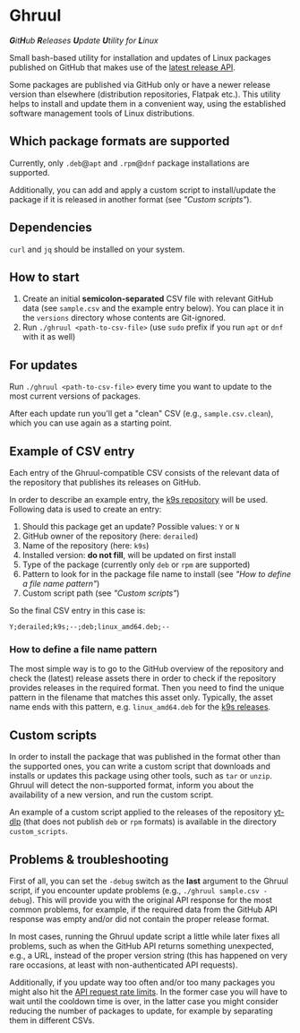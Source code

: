 # Ghruul

_**G**it**H**ub **R**eleases **U**pdate **U**tility for **L**inux_

Small bash-based utility for installation and updates of Linux packages published on GitHub that makes use 
of the [latest release API](https://docs.github.com/de/rest/releases/releases?apiVersion=2022-11-28#get-the-latest-release).

Some packages are published via GitHub only or have a newer release version than elsewhere (distribution repositories, Flatpak etc.). 
This utility helps to install and update them in a convenient way, using the established software management tools of Linux distributions.

## Which package formats are supported

Currently, only `.deb`@`apt` and `.rpm`@`dnf` package installations are supported.

Additionally, you can add and apply a custom script to install/update the package if it is released in another format (see _"Custom scripts"_).

## Dependencies

`curl` and `jq` should be installed on your system.

## How to start

1. Create an initial **semicolon-separated** CSV file with relevant GitHub data (see `sample.csv` and the example entry below). You can place it in the `versions` directory whose contents are Git-ignored.
2. Run `./ghruul <path-to-csv-file>` (use `sudo` prefix if you run `apt` or `dnf` with it as well)

## For updates

Run `./ghruul <path-to-csv-file>` every time you want to update to the most current versions of packages.

After each update run you'll get a "clean" CSV (e.g., `sample.csv.clean`), which you can use again as a starting point.

## Example of CSV entry

Each entry of the Ghruul-compatible CSV consists of the relevant data of the repository that publishes its releases on GitHub. 

In order to describe an example entry, the [k9s repository](https://github.com/derailed/k9s) will be used. 
Following data is used to create an entry:

1. Should this package get an update? Possible values: `Y` or `N`
2. GitHub owner of the repository (here: `derailed`)
3. Name of the repository (here: `k9s`)
4. Installed version: **do not fill**, will be updated on first install
5. Type of the package (currently only `deb` or `rpm` are supported)
6. Pattern to look for in the package file name to install (see _"How to define a file name pattern"_)
7. Custom script path (see _"Custom scripts"_)

So the final CSV entry in this case is:

    Y;derailed;k9s;--;deb;linux_amd64.deb;--

### How to define a file name pattern

The most simple way is to go to the GitHub overview of the repository and check the (latest) release assets there in order 
to check if the repository provides releases in the required format. Then you need to find the unique pattern in the filename 
that matches this asset only. Typically, the asset name ends with this pattern, 
e.g. `linux_amd64.deb` for the [k9s releases](https://github.com/derailed/k9s/releases).

## Custom scripts

In order to install the package that was published in the format other than the supported ones, you can write a custom script 
that downloads and installs or updates this package using other tools, such as `tar` or `unzip`. Ghruul will detect the 
non-supported format, inform you about the availability of a new version, and run the custom script.

An example of a custom script applied to the releases of the repository [yt-dlp](https://github.com/yt-dlp/yt-dlp) 
(that does not publish `deb` or `rpm` formats) is available in the directory `custom_scripts`.

## Problems & troubleshooting

First of all, you can set the `-debug` switch as the **last** argument to the Ghruul script, if you encounter update problems 
(e.g., `./ghruul sample.csv -debug`). This will provide you with the original API response for the most common problems, 
for example, if the required data from the GitHub API response was empty and/or did not contain the proper release format.

In most cases, running the Ghruul update script a little while later fixes all problems, such as when the GitHub 
API returns something unexpected, e.g., a URL, instead of the proper version string (this has happened on very rare occasions, 
at least with non-authenticated API requests).

Additionally, if you update way too often and/or too many packages you 
might also hit the [API request rate limits](https://docs.github.com/de/rest/using-the-rest-api/rate-limits-for-the-rest-api).
In the former case you will have to wait until the cooldown time is over, in the latter case you might consider reducing 
the number of packages to update, for example by separating them in different CSVs.
